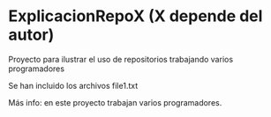 # ExplicacionRepoX (X depende del autor)

Proyecto para ilustrar el uso de repositorios
trabajando varios programadores

Se han incluido los archivos file1.txt

Más info: en este proyecto trabajan varios programadores.
